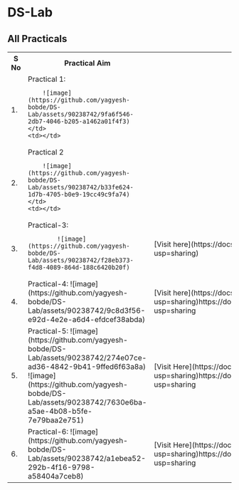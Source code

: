 # DS-Lab

## All Practicals
<table>
<tr>
    <th>S No</th>
    <th>Practical Aim</th>
    <th>Doc Template</th>
</tr>
<tr>
    <td>1.</td>
    <td>Practical 1:  
        
        ![image](https://github.com/yagyesh-bobde/DS-Lab/assets/90238742/9fa6f546-2db7-4046-b205-a1462a01f4f3)
    </td>
    <td></td>
</tr>
<tr>
    <td>2.</td>
    <td>Practical 2
        
        ![image](https://github.com/yagyesh-bobde/DS-Lab/assets/90238742/b33fe624-1d7b-4705-b0e9-19cc49c9fa74)
    </td>
    <td></td>
</tr>
    <tr>
        <td>3.</td>
        <td>Practical-3:  
            
            ![image](https://github.com/yagyesh-bobde/DS-Lab/assets/90238742/f28eb373-f4d8-4089-864d-188c6420b20f)
</td>
        <td>
           [Visit here](https://docs.google.com/document/d/118Pi7T1WI1xX47kCQF6RSJ2562zkuMoRouqEcdOR0hk/edit?usp=sharing)
        </td>
    </tr>
    <tr>
        <td>4.</td>
        <td>Practical-4:  ![image](https://github.com/yagyesh-bobde/DS-Lab/assets/90238742/9c8d3f56-e92d-4e2e-a6d4-efdcef38abda)

</td>
        <td>[Visit here](https://docs.google.com/document/d/1H5okxnQl3x_a4_lERhcx3f7pGu-nrvrHsJ4wnu2qhWg/edit?usp=sharing)https://docs.google.com/document/d/1H5okxnQl3x_a4_lERhcx3f7pGu-nrvrHsJ4wnu2qhWg/edit?usp=sharing</td>
    </tr>
    <tr>
        <td>5.</td>
        <td>Practical-5:  ![image](https://github.com/yagyesh-bobde/DS-Lab/assets/90238742/274e07ce-ad36-4842-9b41-9ffed6f63a8a)
![image](https://github.com/yagyesh-bobde/DS-Lab/assets/90238742/7630e6ba-a5ae-4b08-b5fe-7e79baa2e751)
</td>
        <td>[Visit Here](https://docs.google.com/document/d/1OTVR52Z3xPDWgeyBwgYHV_5hBkL3QiRrVGDBPtZJ4ko/edit?usp=sharing)https://docs.google.com/document/d/1OTVR52Z3xPDWgeyBwgYHV_5hBkL3QiRrVGDBPtZJ4ko/edit?usp=sharing</td>
    </tr>
        <tr>
        <td>6.</td>
        <td>Practical-6: ![image](https://github.com/yagyesh-bobde/DS-Lab/assets/90238742/a1ebea52-292b-4f16-9798-a58404a7ceb8)
        </td>
        <td>[Visit Here](https://docs.google.com/document/d/1m8XlSbxRIk1dSlbnldQre6BrjmaTbVfJ7eeevP143HE/edit?usp=sharing)https://docs.google.com/document/d/1m8XlSbxRIk1dSlbnldQre6BrjmaTbVfJ7eeevP143HE/edit?usp=sharing</td>
    </tr>
</table>
